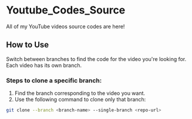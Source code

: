 # Youtube_Codes_Source
All of my YouTube videos source codes are here!

## How to Use
Switch between branches to find the code for the video you're looking for. Each video has its own branch.

### Steps to clone a specific branch:
1. Find the branch corresponding to the video you want.
2. Use the following command to clone only that branch:

```bash
git clone --branch <branch-name> --single-branch <repo-url>
